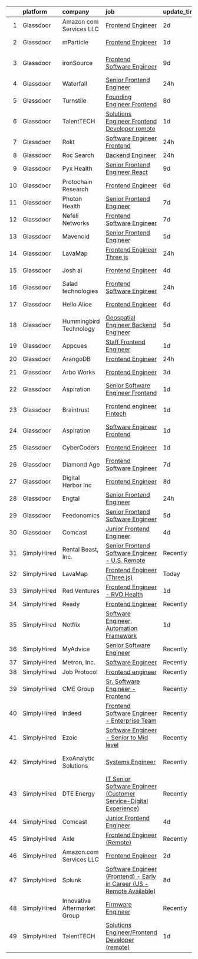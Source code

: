 

|    | platform    | company                      | job                                                                                                                                                                                                                                                                                                                                                                                                                                                                                                                                                                                                                                                                                                                                                                                                                                                                                                                                                                                                                                                                                                                                                                                                                                                                                                                                                                    | update_time   | location                   |
|---:|:------------|:-----------------------------|:-----------------------------------------------------------------------------------------------------------------------------------------------------------------------------------------------------------------------------------------------------------------------------------------------------------------------------------------------------------------------------------------------------------------------------------------------------------------------------------------------------------------------------------------------------------------------------------------------------------------------------------------------------------------------------------------------------------------------------------------------------------------------------------------------------------------------------------------------------------------------------------------------------------------------------------------------------------------------------------------------------------------------------------------------------------------------------------------------------------------------------------------------------------------------------------------------------------------------------------------------------------------------------------------------------------------------------------------------------------------------|:--------------|:---------------------------|
|  1 | Glassdoor   | Amazon com Services LLC      | [Frontend Engineer](https://www.glassdoor.com/partner/jobListing.htm?pos=121&ao=1136043&s=58&guid=00000182f7e1a4f2a3c03cb6889cd3b7&src=GD_JOB_AD&t=SR&vt=w&cs=1_c42412b9&cb=1662016136759&jobListingId=1008101635144&jrtk=3-0-1gbru398ij4gp801-1gbru3998i7lj800-da3fa317116c0d26-)                                                                                                                                                                                                                                                                                                                                                                                                                                                                                                                                                                                                                                                                                                                                                                                                                                                                                                                                                                                                                                                                                     | 2d            | Remote                     |
|  2 | Glassdoor   | mParticle                    | [Frontend Engineer](https://www.glassdoor.com/partner/jobListing.htm?pos=111&ao=1136043&s=58&guid=00000182f7e1a4f2a3c03cb6889cd3b7&src=GD_JOB_AD&t=SR&vt=w&ea=1&cs=1_c7f61060&cb=1662016136755&jobListingId=1008104464183&jrtk=3-0-1gbru398ij4gp801-1gbru3998i7lj800-6c3d54ba06830822-)                                                                                                                                                                                                                                                                                                                                                                                                                                                                                                                                                                                                                                                                                                                                                                                                                                                                                                                                                                                                                                                                                | 1d            | New York, NY               |
|  3 | Glassdoor   | ironSource                   | [Frontend Software Engineer](https://www.glassdoor.com/partner/jobListing.htm?pos=128&ao=1136043&s=58&guid=00000182f7e1a4f2a3c03cb6889cd3b7&src=GD_JOB_AD&t=SR&vt=w&ea=1&cs=1_6990e864&cb=1662016136760&jobListingId=1008086404116&jrtk=3-0-1gbru398ij4gp801-1gbru3998i7lj800-4e2ffc2723622893-)                                                                                                                                                                                                                                                                                                                                                                                                                                                                                                                                                                                                                                                                                                                                                                                                                                                                                                                                                                                                                                                                       | 9d            | San Francisco, CA          |
|  4 | Glassdoor   | Waterfall                    | [Senior Frontend Engineer](https://www.glassdoor.com/partner/jobListing.htm?pos=118&ao=1136043&s=58&guid=00000182f7e1a4f2a3c03cb6889cd3b7&src=GD_JOB_AD&t=SR&vt=w&ea=1&cs=1_de6b0190&cb=1662016136755&jobListingId=1008106489768&jrtk=3-0-1gbru398ij4gp801-1gbru3998i7lj800-3e68f21d1f5ed535-)                                                                                                                                                                                                                                                                                                                                                                                                                                                                                                                                                                                                                                                                                                                                                                                                                                                                                                                                                                                                                                                                         | 24h           | New York, NY               |
|  5 | Glassdoor   | Turnstile                    | [Founding Engineer   Frontend](https://www.glassdoor.com/partner/jobListing.htm?pos=127&ao=1136043&s=58&guid=00000182f7e1a4f2a3c03cb6889cd3b7&src=GD_JOB_AD&t=SR&vt=w&ea=1&cs=1_03368da6&cb=1662016136760&jobListingId=1008088948380&jrtk=3-0-1gbru398ij4gp801-1gbru3998i7lj800-4e156d72d90a34b8-)                                                                                                                                                                                                                                                                                                                                                                                                                                                                                                                                                                                                                                                                                                                                                                                                                                                                                                                                                                                                                                                                     | 8d            | Remote                     |
|  6 | Glassdoor   | TalentTECH                   | [Solutions Engineer Frontend Developer  remote ](https://www.glassdoor.com/partner/jobListing.htm?pos=112&ao=1136043&s=58&guid=00000182f7e1a4f2a3c03cb6889cd3b7&src=GD_JOB_AD&t=SR&vt=w&ea=1&cs=1_f67ba08e&cb=1662016136755&jobListingId=1008103113079&jrtk=3-0-1gbru398ij4gp801-1gbru3998i7lj800-38a11cd210967287-)                                                                                                                                                                                                                                                                                                                                                                                                                                                                                                                                                                                                                                                                                                                                                                                                                                                                                                                                                                                                                                                   | 1d            | Atlanta, TX                |
|  7 | Glassdoor   | Rokt                         | [Software Engineer   Frontend](https://www.glassdoor.com/partner/jobListing.htm?pos=106&ao=1110586&s=58&guid=00000182f7e1a4f2a3c03cb6889cd3b7&src=GD_JOB_AD&t=SR&vt=w&cs=1_b4023088&cb=1662016136754&jobListingId=1008106164468&cpc=D2F1DE17EE1F43B9&jrtk=3-0-1gbru398ij4gp801-1gbru3998i7lj800-77f2ec8f5e284c85--6NYlbfkN0DG4ntHtB_rMsnfhgmnSvK2brktLme1L4SiDeJjQ-izrVOLqRJ5-yjEhSyAj73O13Q3PtO63X5KJyEGElkrdXC8dVYl555yTfjfI7zCTlDc0ZyY4p5FPcUz1l-RmiMjyRN-sjkBDVTije2tXsJVMzBYagowhzKLNYnE9juGpy1j7r1PDyy2mo4no1d4QDnWY1NPp_rlJ6lbcvze8I8Oaz2jNbNs5J8JnDajTw0d6RlWImi29YmgtvIDE8Mk1ZcheyiiIrV-uysgsauT5rTcQQgCeNZz5MGTRRatYgtiFKi6aOFRiwDhPZxmwC4HRHBZ6uGtEMEYXuI_NaZSltBsGhJ1tQ_TRdnNd2m9ESSkSPC2E_ottO8w8-HQPFQfuexh2FQjmgCJZip_ohhpXzhy2fEVpuJlt3OUoFibrVeNRYieraFshwAFHZOYadPYDBJndWU-aLW17ppyeeldS9gFH48ycWyrw8FT-J_0J6Wb-DNrbEfpMDpOovks5bw1KuRfGmIGqUE5OARKmVtqPEPsOHwgJsAQunHvdVHkkxhiX3FYKpipa2C3UZ-j1BCNoWQj9WL9-hfUwJg5dO0ThO8YpygrlUapNwX5DYjgR9_Z8Dr6otLGq682-0_7Tnl3kEpVV29Ep_V9SXeq25Yku7hEF41Pe58b1ykRfc1cj1CnaBXDdQIh_NJ2bp5ziyf4ClpWDMfqXPOynwHcheOyzlb4wxZF7LMZBHxhy5qWNOOCjIUew9WSOeA4o--JFDARcoXqaaTrNSqQEgtyA4nE1U2OgyEQCyS-Id59YIlxOOn_8My1MACgu-hUtW-ww-iC_4yQs0zxyFWdrRMAsylqJl4V2niTw5gagiY5OMusVx1ZdVqityaAmRLj3CWPqbq020wyuVP5hgCX0QnacZhHYaqajlWH_hQE-CfkZQDjsVkLw_tOCh6L16-orZWBwodQsnmm7_X0jxu5h170cCnx6V6crqQU)                     | 24h           | New York, NY               |
|  8 | Glassdoor   | Roc Search                   | [Backend Engineer](https://www.glassdoor.com/partner/jobListing.htm?pos=102&ao=1110586&s=58&guid=00000182f7e1a4f2a3c03cb6889cd3b7&src=GD_JOB_AD&t=SR&vt=w&ea=1&cs=1_42792a08&cb=1662016136754&jobListingId=1008106179624&cpc=AC285F3A3ECA6BB0&jrtk=3-0-1gbru398ij4gp801-1gbru3998i7lj800-6c1ecb19c8033968--6NYlbfkN0CMHfdvImXyhvk82aHanYmk_omNMXOkHedsHncAw9pogZQ8McdVG3ZgtV6D129IFYheYl2AoTsvV61TgBRO_HWqyA5chf7YpcTjmY0CRU3HNnb-U__zFRYToevb-Kn6eYKSCvBY-VRcSHlbu9PRsmVnOe7JjoVOa6tNFUKG0bVBwDI2zVJTfqOVdT8PbtOoviKNRqdxvIAK-uukZnZBwRkBubUuMY2OHZjFOwMdaTtb4fT1YNP3XeBN6d1wi2GDkJQAxRlmWXMFllEz3ba3ikFMc2b-q_U-oJ3V48OjJtujHlaJeDh_XYOAZOgJxzaZAs3oEdNriS95fACUMukrnwAxwY0hj0HaZ1pRxu6zmphL89o_dg4-8Vvv_FLdhHBp95vNa0wYJNB6gKgKMPOmdb99Db14ZimzLzG0nQL7O2uT-8U8PlrvZFbTl4XLYoAmgYpN8BPwYH7vSOc6JDWhtgFzhbScrC6-gPpVycu957uUdxicZbYg3FG9joA_mdJt4eg%3D)                                                                                                                                                                                                                                                                                                                                                                                                                                                                                                              | 24h           | Remote                     |
|  9 | Glassdoor   | Pyx Health                   | [Senior Frontend Engineer  React ](https://www.glassdoor.com/partner/jobListing.htm?pos=103&ao=1110586&s=58&guid=00000182f7e1a4f2a3c03cb6889cd3b7&src=GD_JOB_AD&t=SR&vt=w&ea=1&cs=1_97de980f&cb=1662016136754&jobListingId=1008086409442&cpc=1160948BCBA38B5B&jrtk=3-0-1gbru398ij4gp801-1gbru3998i7lj800-d610e395eb3bedaf--6NYlbfkN0BDEqo3--DVc-muy2H4VdRB4G8iRGn1AMUyRysTnvI1JCDrBMuDD3ZhpQMYmQGHQH1CgrkJlpzv0YIvuozArQQEDTN3IhzX6BW5CITqs1LN1gU7-Uyh5aBEdYlJ138WX6fPuWf1BY_M__pgmTes4U62Cj7g37Tita2iX8IAlINw0ZHSdeEfSP9r8M_6BrMvM5fLH3HuKKKEGjlzxNOYojXsj8MfjrxvbJ8wvCHiUoTgma3bOnqWFp_4N-wI4g_SmhIqf7EZz23YlsXSM5R956x9GveGum01W45KgU1qxFLV_jksFLntC3lZxeP3o3wr9CNPFWOQ9eppm0snr2Z_sC4TZ2eZOvUoOb4aMfijFCSgSjHWnuHQDSHng_45A6ksPp1cYXBGWOc4meFVY1yEiilT6WfITowsd2YsrTRYp_qmag4s0WvVA9c9qcZEh4IUXSN3dy5dpvpS5sXwKwclrahm-Ys9awsPNGoxfZ43mFyD5SVdJuX_3JQb5AtYjT4s7YH7cr6LWDgd1w%3D%3D)                                                                                                                                                                                                                                                                                                                                                                                                                                                                                | 9d            | Remote                     |
| 10 | Glassdoor   | Protochain Research          | [Frontend Engineer](https://www.glassdoor.com/partner/jobListing.htm?pos=116&ao=1136043&s=58&guid=00000182f7e1a4f2a3c03cb6889cd3b7&src=GD_JOB_AD&t=SR&vt=w&ea=1&cs=1_410d343c&cb=1662016136755&jobListingId=1008094876815&jrtk=3-0-1gbru398ij4gp801-1gbru3998i7lj800-3b7964ead90046fb-)                                                                                                                                                                                                                                                                                                                                                                                                                                                                                                                                                                                                                                                                                                                                                                                                                                                                                                                                                                                                                                                                                | 6d            | Remote                     |
| 11 | Glassdoor   | Photon Health                | [Senior Frontend Engineer](https://www.glassdoor.com/partner/jobListing.htm?pos=109&ao=1110586&s=58&guid=00000182f7e1a4f2a3c03cb6889cd3b7&src=GD_JOB_AD&t=SR&vt=w&cs=1_8e1185c1&cb=1662016136755&jobListingId=1008091253079&cpc=9908D8D4413DBB8A&jrtk=3-0-1gbru398ij4gp801-1gbru3998i7lj800-0cca393ad2e3bad3--6NYlbfkN0DG4ntHtB_rMsnfhgmnSvK2brktLme1L4SiDeJjQ-izrVOLqRJ5-yjEhSyAj73O13QTgEvrYdK-Cy2u0_twGzZYf0AMIM44yzQsugnEm8hdPMCX4bL0XykLfupdmDKjGsHXpL8PX44St1IAqeoY10MKzIjsDEmruIJqgXbd3i0m3ryOdd_3nGTXMnlvFwlhAIuKaSjugRWH87flMVRh2pxDYjkBC94l7anWJp4vzzIDo36JyWiUOvV3xpR505nDIDP5y2W9eLbJtzseGkVxSx6Xe0b9sbUuzWnZpy1l4xI0X9SjNcP-71SWf0I4r1C2Y2lMULN88Q5cfHpFeefSoez2FlahO2dwRkqYH6NgBHp5LIu8qnX_pSEZloCgL05C5ozqQqfcBl1SzWFGuO2R-KPNn--AsZ37-OnmzskW_5mtpPt8z6cpSosy0Zrt9_GSEZ_2WR3HH9nFIAj8nMBncqszTVB3Q-WqQHofRBb_hkJceAdaoqOzo7iN-iW0crmt50FJhuz5P-G1GRHlzlwOut6ybvdEwXmFRNJDe1tw2IQMfK0C8dJR4aguEF2LCnBVOijqUdYzUtqAPxB4ttFRaguOatnRtcXtTEA_mUM0Rk28Xmb-YzycYN0MxHHIlxyZDTawhDDVOXMwyPnRJcQcCNmTFEfqBNjbRaFdYEc3ZdDyFBqvk-1AlcZsOdC-4i8Tmcue-mbh1WwLPWhHegUzU2X2IxhJ92oeQM0bETWrlwOvyFp4K7TSsIsswaXIzi8Qoi7VCLbGfj_JItExZVvVqQK2gbfDT0c5OZOiC_LoMd137tKbfC11XTtWbaUvAZr16zlv2CZ6dI3s4O-oJDoTx0WyPtcfe21bIck4JeubsIb2gH3OrwqqvPvIoFeNmjPKacooiEJl4dmzWYgndZUsjf7PKf-zvxq3fTK2Ah8A0qAR-l8yRst_CZw5jmksqYLtU-f37SfU2mTeGg%3D%3D)                             | 7d            | Brooklyn, NY               |
| 12 | Glassdoor   | Nefeli Networks              | [Frontend Software Engineer](https://www.glassdoor.com/partner/jobListing.htm?pos=123&ao=1136043&s=58&guid=00000182f7e1a4f2a3c03cb6889cd3b7&src=GD_JOB_AD&t=SR&vt=w&ea=1&cs=1_5f34c33e&cb=1662016136759&jobListingId=1008091613057&jrtk=3-0-1gbru398ij4gp801-1gbru3998i7lj800-09f02e7da83d16e2-)                                                                                                                                                                                                                                                                                                                                                                                                                                                                                                                                                                                                                                                                                                                                                                                                                                                                                                                                                                                                                                                                       | 7d            | Remote                     |
| 13 | Glassdoor   | Mavenoid                     | [Senior Frontend Engineer](https://www.glassdoor.com/partner/jobListing.htm?pos=122&ao=1136043&s=58&guid=00000182f7e1a4f2a3c03cb6889cd3b7&src=GD_JOB_AD&t=SR&vt=w&cs=1_7873c5f1&cb=1662016136759&jobListingId=1008096710688&jrtk=3-0-1gbru398ij4gp801-1gbru3998i7lj800-67a01528a4705e46-)                                                                                                                                                                                                                                                                                                                                                                                                                                                                                                                                                                                                                                                                                                                                                                                                                                                                                                                                                                                                                                                                              | 5d            | Remote                     |
| 14 | Glassdoor   | LavaMap                      | [Frontend Engineer  Three js ](https://www.glassdoor.com/partner/jobListing.htm?pos=119&ao=1136043&s=58&guid=00000182f7e1a4f2a3c03cb6889cd3b7&src=GD_JOB_AD&t=SR&vt=w&ea=1&cs=1_4a9ebeb1&cb=1662016136755&jobListingId=1008107112393&jrtk=3-0-1gbru398ij4gp801-1gbru3998i7lj800-507f65a59dabc98d-)                                                                                                                                                                                                                                                                                                                                                                                                                                                                                                                                                                                                                                                                                                                                                                                                                                                                                                                                                                                                                                                                     | 24h           | Remote                     |
| 15 | Glassdoor   | Josh ai                      | [Frontend Engineer](https://www.glassdoor.com/partner/jobListing.htm?pos=115&ao=1136043&s=58&guid=00000182f7e1a4f2a3c03cb6889cd3b7&src=GD_JOB_AD&t=SR&vt=w&cs=1_d656a929&cb=1662016136755&jobListingId=1008098402854&jrtk=3-0-1gbru398ij4gp801-1gbru3998i7lj800-7ced3fa972a73b9f-)                                                                                                                                                                                                                                                                                                                                                                                                                                                                                                                                                                                                                                                                                                                                                                                                                                                                                                                                                                                                                                                                                     | 4d            | Denver, CO                 |
| 16 | Glassdoor   | Salad technologies           | [Frontend Software Engineer](https://www.glassdoor.com/partner/jobListing.htm?pos=117&ao=1136043&s=58&guid=00000182f7e1a4f2a3c03cb6889cd3b7&src=GD_JOB_AD&t=SR&vt=w&cs=1_82f40f9f&cb=1662016136755&jobListingId=1008106152092&jrtk=3-0-1gbru398ij4gp801-1gbru3998i7lj800-bde7ccb1028cd9a9-)                                                                                                                                                                                                                                                                                                                                                                                                                                                                                                                                                                                                                                                                                                                                                                                                                                                                                                                                                                                                                                                                            | 24h           | Remote                     |
| 17 | Glassdoor   | Hello Alice                  | [Frontend Engineer](https://www.glassdoor.com/partner/jobListing.htm?pos=126&ao=1136043&s=58&guid=00000182f7e1a4f2a3c03cb6889cd3b7&src=GD_JOB_AD&t=SR&vt=w&ea=1&cs=1_10884333&cb=1662016136760&jobListingId=1008094743980&jrtk=3-0-1gbru398ij4gp801-1gbru3998i7lj800-83d1447357451044-)                                                                                                                                                                                                                                                                                                                                                                                                                                                                                                                                                                                                                                                                                                                                                                                                                                                                                                                                                                                                                                                                                | 6d            | Houston, TX                |
| 18 | Glassdoor   | Hummingbird Technology       | [Geospatial Engineer  Backend Engineer](https://www.glassdoor.com/partner/jobListing.htm?pos=101&ao=1110586&s=58&guid=00000182f7e1a4f2a3c03cb6889cd3b7&src=GD_JOB_AD&t=SR&vt=w&ea=1&cs=1_7073506a&cb=1662016136754&jobListingId=1008097011714&cpc=63E4514951618C5C&jrtk=3-0-1gbru398ij4gp801-1gbru3998i7lj800-a848ab6e15b2c3d0--6NYlbfkN0AO-lx13pzomzdSppJUWL3QXsQT8oyFk4U4LWH8QC50Ctogpds75Wzd9i69wNDoyF6Eym03E83fwALtK2Z09GLkT7q73fJVXk-14K7iTGZqjpJWWG1k0pXIKpWr80XbiDnhXbNxuyduC1yQJByalrQ5vvggosnNxmyebpx3sddj9JDt_ZrRccufnnHvTP3_UvHs7qtqM-KWiLSoUBDT07PA-L1z0YnUeRYTtjLtARPyspLwKOstZhnYnQj1JmnnsFLt6PT-mxLjhyB40q8TBBuLVDM4ak3r4S3JbST81pz246PsGq3qX1t76UP_oXjLgFtRto2JxpRK99PeGttBsBj6eNSaETj-U-DNognl2TMmeMB3QkWXcJ8T5I-K9POkWjRWetIUjq7fABSlVkvJ7vUB3kCsXuXj7QhAecR4BYyTR5fHjQns9pH8DUhJ0n-CjLtHgiytlwWZ2oygCU5PO73p8vKj2EzInn0sAmWWBP7-GOWMar7TiILIQkfYQGVWemleRGjgDsX96Y6Tc7yOiDUY)                                                                                                                                                                                                                                                                                                                                                                                                                                                                       | 5d            | Remote                     |
| 19 | Glassdoor   | Appcues                      | [Staff Frontend Engineer](https://www.glassdoor.com/partner/jobListing.htm?pos=130&ao=1136043&s=58&guid=00000182f7e1a4f2a3c03cb6889cd3b7&src=GD_JOB_AD&t=SR&vt=w&cs=1_c2483e41&cb=1662016136760&jobListingId=1008103793255&jrtk=3-0-1gbru398ij4gp801-1gbru3998i7lj800-8f47ede18637681e-)                                                                                                                                                                                                                                                                                                                                                                                                                                                                                                                                                                                                                                                                                                                                                                                                                                                                                                                                                                                                                                                                               | 1d            | Remote                     |
| 20 | Glassdoor   | ArangoDB                     | [Frontend Engineer](https://www.glassdoor.com/partner/jobListing.htm?pos=110&ao=1136043&s=58&guid=00000182f7e1a4f2a3c03cb6889cd3b7&src=GD_JOB_AD&t=SR&vt=w&ea=1&cs=1_7a1b4c7c&cb=1662016136755&jobListingId=1008106725626&jrtk=3-0-1gbru398ij4gp801-1gbru3998i7lj800-bc6aa5a3babc586b-)                                                                                                                                                                                                                                                                                                                                                                                                                                                                                                                                                                                                                                                                                                                                                                                                                                                                                                                                                                                                                                                                                | 24h           | Remote                     |
| 21 | Glassdoor   | Arbo Works                   | [Frontend Engineer](https://www.glassdoor.com/partner/jobListing.htm?pos=124&ao=1136043&s=58&guid=00000182f7e1a4f2a3c03cb6889cd3b7&src=GD_JOB_AD&t=SR&vt=w&cs=1_a2347a47&cb=1662016136760&jobListingId=1008099618586&jrtk=3-0-1gbru398ij4gp801-1gbru3998i7lj800-5c9aba682af1d779-)                                                                                                                                                                                                                                                                                                                                                                                                                                                                                                                                                                                                                                                                                                                                                                                                                                                                                                                                                                                                                                                                                     | 3d            | Mountain View, CA          |
| 22 | Glassdoor   | Aspiration                   | [Senior Software Engineer  Frontend](https://www.glassdoor.com/partner/jobListing.htm?pos=107&ao=1110586&s=58&guid=00000182f7e1a4f2a3c03cb6889cd3b7&src=GD_JOB_AD&t=SR&vt=w&cs=1_91aca43c&cb=1662016136754&jobListingId=1008103782669&cpc=C4A69CCDBB3B9599&jrtk=3-0-1gbru398ij4gp801-1gbru3998i7lj800-e481bde8363599d9--6NYlbfkN0DG4ntHtB_rMsnfhgmnSvK2brktLme1L4SiDeJjQ-izrVOLqRJ5-yjEhSyAj73O13TFM8QQA2cWgFXuuGQLfL5daLtuTukR0e1aS9HHX9SNh1QYAGiE4rQG8G2oT5k_ydTHRduVivJBXZyepxHZkXLThIaPZI4GfZ8fiCF_PP28F12YBhZ7kxaCmKB0BS6JfWgXsga6ntz-xXRXuPm1ZeIZuQsbq_pbP15FiEnm6rkrARHQ5Lxf8esr_GSHSrw_WNfWOuHUdFs7fb5ePnlkUL7xOczwlApTpOKXEF9jORu9OMxG4ZocEGHhTD-Jzk70jLbX6n3IMlIqYabgch3iOmqBnS9ysxQ3yDS0ma-DagWprmyRaTc8-4tu2tHn5FNZrsZ4JLHvW4yRSXjwn3GqD9krVcy1Y1swnSRz-tf3dx7gdLqUeg-uMkdZJkr6k_RnlPUP98rWnJlZVkXkZZFfSfe9tKAHAmLGgxBFmgjUAWfQhHod8lczbuqNlSTBR-2ez-Zol9F_TGzz8xGm6zLouddVkxNUIOAP-f_dUhPZGirhZlbEcZtcjNq0LhHeHsMELSd3JGP7FEY0x0X_V1KyCcyTQuWeNf9yIHQR5UttkYvhR48E3fjfrC2mrUlQtuuBNsE1Bjk5jgpLSAAwKuyUuHaIc7EdQAG8XyKI7012T4RXutFa8WpbWNZPe_TW4MOujsL-TYKft7oA4oajX_wERl4BhO2aJo6Kct7koiVmWW1sH02Bjs_eILxb4ft2MFbAeimR6lgYfnHhjVpwkKDBE4gD8aObWoIgfu6iG8xI-4V6Hltc2MTS3N66J7B5eVUHW3YUpeWTRPU21E_zKOSKIy7XwhuG7iksnSl7mmvIRtc9Is0LNnHCRRG1Zff8z1MJJlS8nCVxAhgL3yVAkTBDEy0VYAEY0s4muQT54-1Wq5VU3cGFEGsOFDdvM011b7cJBhpYl9f9h2KfdFS5TFC6sy_fdlvPN4Ks8po%3D) | 1d            | Remote                     |
| 23 | Glassdoor   | Braintrust                   | [Frontend engineer  Fintech ](https://www.glassdoor.com/partner/jobListing.htm?pos=113&ao=1136043&s=58&guid=00000182f7e1a4f2a3c03cb6889cd3b7&src=GD_JOB_AD&t=SR&vt=w&ea=1&cs=1_1263a0db&cb=1662016136755&jobListingId=1008104267647&jrtk=3-0-1gbru398ij4gp801-1gbru3998i7lj800-a73ff2c1712f807c-)                                                                                                                                                                                                                                                                                                                                                                                                                                                                                                                                                                                                                                                                                                                                                                                                                                                                                                                                                                                                                                                                      | 1d            | San Francisco, CA          |
| 24 | Glassdoor   | Aspiration                   | [Software Engineer  Frontend](https://www.glassdoor.com/partner/jobListing.htm?pos=105&ao=1110586&s=58&guid=00000182f7e1a4f2a3c03cb6889cd3b7&src=GD_JOB_AD&t=SR&vt=w&cs=1_64be6b6a&cb=1662016136754&jobListingId=1008103782713&cpc=C4A69CCDBB3B9599&jrtk=3-0-1gbru398ij4gp801-1gbru3998i7lj800-83c85648093ac60a--6NYlbfkN0DG4ntHtB_rMsnfhgmnSvK2brktLme1L4SiDeJjQ-izrVOLqRJ5-yjEhSyAj73O13TFM8QQA2cWgAiewYO4qWNFYntdi8onyU1xqRGYo_kPcAGSYZHUhrPRNvLeGC62ygKaXbg79msETGeg8kHz3PG4FY-nRN1qCgDbDf-l87nIBhcsuqERBuJYGIUAMAQ2RdsFnBGCSF4GMGJs49QjZtg8vCvA5syQOKC0NtCZF7P-qeFwawIqVum5wcJmW2hptU-N5G5OQlnwYVOUvnvKoG6EX8hLVaQRprBwuSp3qlU0rlt88zHUrgNqn4FmvhPZbUcwOTmVyUKKOYYKZwBD4uLdT7DeN1QWewwoaz7dFHxY14JWxOyqWHhgqzmWagms-0l6wK52ZPCQ0Z8iIMnhCzKKwYQRrTpuUMJPrlOmG1EV-Ty2zgpB68wQotAyr5DKHC5p7xIe6-E-YqNI8W2etETlVgRgi7sJhOA-2Qm3Wlnp6wtv8isl1_K40kp9Whlz5qPylsNCtMSHB14mPTkS2oChPoiquPbrTLW6PeFvysjoB_49JBehpcwy0x2xbJK4Uh7a7mApFDpBdmdbKIk8dwFFblU3UFioWn3gPHHKxogoSLtU9f2EqNv8gD4nmtBpsE1Z2MJNjFHtoLaib3F9Ohg28GR2oZlV191gRJS8hRKQlTTUuRcwmQjaqLEGBCroB5TqSxREHGgl33HnKUvtTxGU3kVqe4HqLDn194-fC_sPKKuYbJmwQdgdtsGBCoRHoH8rZopIwh72ZFI5Kj1eSMhvY6GjtKYm-SECTNwcC5FkGJjTMwmQaqsdJv-5fNNPFmy2PQz1OwUqlJO9KZKCfdPEixChiQgT0H02cVh3dnQWjnaRTiYcSQe2Ngw7RCS_TbnbcLEGqQZy6eGWfiqZhMGlPvCPj31AxfD7Dlq3Pn-pv3fG62Eg5tQnulUstc3M4mf8yvczkSJR9_KeqQgNxDcT)                      | 1d            | Remote                     |
| 25 | Glassdoor   | CyberCoders                  | [Frontend Engineer](https://www.glassdoor.com/partner/jobListing.htm?pos=108&ao=1110586&s=58&guid=00000182f7e1a4f2a3c03cb6889cd3b7&src=GD_JOB_AD&t=SR&vt=w&ea=1&cs=1_3101c10a&cb=1662016136755&jobListingId=1008103068752&cpc=334ABAF5D42DC775&jrtk=3-0-1gbru398ij4gp801-1gbru3998i7lj800-9679ff17d680f58d--6NYlbfkN0CpFJQzrgRR8WqXWK1qKKEqALWJw739KlKqr2H-MSI4eoBlI4EFrmor2FYZMP3muM1w4UmO-snJqCJppwaEbTVJUzFf1108B9-5XCqMLwT_e769exCVb1dJPEECboCJ9mDx9IDz6MIRJLslG4KkzphiiT8znOoDe_oQPLDqj73ejkP6ZJ8AEe4zz9sSpWFYxSH3AOdVBAZhtt-z1D-7tGAZDw_eHTdtbcTEpCTWbyoZqlQynAH04f978rkfq4jIPbDKRGxvp4NfX3iYbfXf_aWeIExEstiE0qaxjEQFAHxyUDed_YQfo5b8phtFV30MM_0rlgRb1D7M55Hp655ExTMe6Xz6JZjOO5Meh8iO4by97lVzkAspRnmEfM7dtQ-I0Mn7UyT71Bqn-qB2zNBcjPxVwXD0gw_FSDMN9ETlkp2HECnTHKKO84jDPqv5nnM9p6LLAI6eM7YsFnWdshu8K-6--o1NajhzIRszaLMxhAmTFGys_JBJO-TNiItc5CRfMng2c3Xo5iq-u8NbEbOjAfF4ECeIl9n6jnMkOLYD_fma2hblNKmN4zhPUUo5c0Aa8ne6yAycfAphjbCf8OaBhcgCY6wX2t49xACesD69bP775CIe4Phebib9lqtbASA878uOS8bXQwwgNzhZ-z2UR-KAKAH_zEJxjBy6J84VFU3JP3JJ5li7lvei-dtTVmM95nlcmBBrjqzDeRe18w0R6dR-TW4KmdoI3ZqPhS5i5mRjvGPnhuErj2rqyopYP7n2aEKYsChKdNLJPXkHFd1RfDDNOmLqi5pN4AswIt9csY62nWV86ANWGOTFQ6XWkN8NfD71OqqayA5GMzHw3QL-_4j644N6ebbbt7vst386fuPx0KKDwV1AQsrnoHXtK3eg4wPRrnceceeUonLwVkO9UD5DT-Ul5HfkqZeeC5XXhJPtXItTDCTDStmhm9MUE_OPISj-29Ywr7ik7USkr5MRlR3i)                           | 1d            | New York, NY               |
| 26 | Glassdoor   | Diamond Age                  | [Frontend Software Engineer](https://www.glassdoor.com/partner/jobListing.htm?pos=129&ao=1136043&s=58&guid=00000182f7e1a4f2a3c03cb6889cd3b7&src=GD_JOB_AD&t=SR&vt=w&ea=1&cs=1_ba359911&cb=1662016136760&jobListingId=1008092215967&jrtk=3-0-1gbru398ij4gp801-1gbru3998i7lj800-0f57087e411a5609-)                                                                                                                                                                                                                                                                                                                                                                                                                                                                                                                                                                                                                                                                                                                                                                                                                                                                                                                                                                                                                                                                       | 7d            | Phoenix, AZ                |
| 27 | Glassdoor   | Digital Harbor  Inc          | [Frontend Engineer](https://www.glassdoor.com/partner/jobListing.htm?pos=120&ao=1136043&s=58&guid=00000182f7e1a4f2a3c03cb6889cd3b7&src=GD_JOB_AD&t=SR&vt=w&ea=1&cs=1_b564c99f&cb=1662016136755&jobListingId=1008088189441&jrtk=3-0-1gbru398ij4gp801-1gbru3998i7lj800-cbab3a4222795f52-)                                                                                                                                                                                                                                                                                                                                                                                                                                                                                                                                                                                                                                                                                                                                                                                                                                                                                                                                                                                                                                                                                | 8d            | Remote                     |
| 28 | Glassdoor   | Engtal                       | [Senior Frontend Engineer](https://www.glassdoor.com/partner/jobListing.htm?pos=104&ao=1110586&s=58&guid=00000182f7e1a4f2a3c03cb6889cd3b7&src=GD_JOB_AD&t=SR&vt=w&ea=1&cs=1_823ba647&cb=1662016136754&jobListingId=1008106805265&cpc=451933188B21919D&jrtk=3-0-1gbru398ij4gp801-1gbru3998i7lj800-0bba0f7196e49b2f--6NYlbfkN0B7Z8t6fEMDh_BTkcJVPNJicKvZQEBTy5HSwyHa20ewqmyfWNXjNsfvmtdqiCQm-EwApJ61LUEmzABFffdwjeH4bMwPx6ol4kU7p8SXDqKtsxQl6f24FqfojIxFgqSfJEEPzcIqCDMVOZjNTI3bvy5xGpBBoVkXYD6nAcQIgiN1LFNnxDEhHG_6wHAV95b3Wir8zA6jxOwKtpHybYw1RiOX86dVECmOyvs7i8wkWEmMnCKJ5FVh-80a25dce1JAk7FM5QR8rJX8JrFC9pvPxUaMYmmYKpq5dLIKPjA3eSHcjSove_h47Xh_KCp2PO43aSmJG-sXNWt_gavdcM5iHO1OJM1WqN3VhuBAQA9xsUStHFJa1f7tA4tQJn9h-DrEZ_Q2U1BffciGmfrQzmxWI-BP_lIjtodrrAe-8aB2c89Tz2eYHVPAxXBS9MSE4J2200DgrL7R0OaS7LcCVvGqCy2kadyQ2n3DpBvpobj68fMhjYt_rwizjK1smO_7rq1WNZQzyuMg_VIlew%3D%3D)                                                                                                                                                                                                                                                                                                                                                                                                                                                                                        | 24h           | Remote                     |
| 29 | Glassdoor   | Feedonomics                  | [Senior Frontend Software Engineer](https://www.glassdoor.com/partner/jobListing.htm?pos=125&ao=1136043&s=58&guid=00000182f7e1a4f2a3c03cb6889cd3b7&src=GD_JOB_AD&t=SR&vt=w&ea=1&cs=1_846bb532&cb=1662016136760&jobListingId=1008097667254&jrtk=3-0-1gbru398ij4gp801-1gbru3998i7lj800-17837e7154a63128-)                                                                                                                                                                                                                                                                                                                                                                                                                                                                                                                                                                                                                                                                                                                                                                                                                                                                                                                                                                                                                                                                | 5d            | Remote                     |
| 30 | Glassdoor   | Comcast                      | [Junior Frontend Engineer](https://www.glassdoor.com/partner/jobListing.htm?pos=114&ao=1136043&s=58&guid=00000182f7e1a4f2a3c03cb6889cd3b7&src=GD_JOB_AD&t=SR&vt=w&cs=1_38dbe94e&cb=1662016136755&jobListingId=1008098425420&jrtk=3-0-1gbru398ij4gp801-1gbru3998i7lj800-09dd26d12ec19284-)                                                                                                                                                                                                                                                                                                                                                                                                                                                                                                                                                                                                                                                                                                                                                                                                                                                                                                                                                                                                                                                                              | 4d            | Irvine, CA                 |
| 31 | SimplyHired | Rental Beast, Inc.           | [Senior Frontend Software Engineer - U.S. Remote](https://www.simplyhired.com/job/kNnmy8ofvGONxYyr5XhbE861d1gHKAz1TCem66fnxwXgwzVvfhFW1g?q=frontend+engineer)                                                                                                                                                                                                                                                                                                                                                                                                                                                                                                                                                                                                                                                                                                                                                                                                                                                                                                                                                                                                                                                                                                                                                                                                          | Recently      | Remote                     |
| 32 | SimplyHired | LavaMap                      | [Frontend Engineer (Three.js)](https://www.simplyhired.com/job/VTHfQWIswe1mt_pcTNUvnNqQv20hJnuNTTC5WSfT7HlWovMxw_a1hQ?q=frontend+engineer)                                                                                                                                                                                                                                                                                                                                                                                                                                                                                                                                                                                                                                                                                                                                                                                                                                                                                                                                                                                                                                                                                                                                                                                                                             | Today         | Remote                     |
| 33 | SimplyHired | Red Ventures                 | [Frontend Engineer - RVO Health](https://www.simplyhired.com/job/Vb-KVYujlSvlN5RDztD0kde3HywGdOjHgoQ075P0mSuI-rQyN1PY4Q?q=frontend+engineer)                                                                                                                                                                                                                                                                                                                                                                                                                                                                                                                                                                                                                                                                                                                                                                                                                                                                                                                                                                                                                                                                                                                                                                                                                           | 1d            | Charlotte, NC              |
| 34 | SimplyHired | Ready                        | [Frontend Engineer](https://www.simplyhired.com/job/NfBh9lIXHlK5WnBnJRBiQm0lcc0VntcXWDxclZFLZkHgoLP9ATK3oQ?q=frontend+engineer)                                                                                                                                                                                                                                                                                                                                                                                                                                                                                                                                                                                                                                                                                                                                                                                                                                                                                                                                                                                                                                                                                                                                                                                                                                        | Recently      | California                 |
| 35 | SimplyHired | Netflix                      | [Software Engineer, Automation Framework](https://www.simplyhired.com/job/b-xyVTKRfa2K647tDIlGRCl5-vXaMLl924meqF76pAXeNsfeqPgSbQ?q=frontend+engineer)                                                                                                                                                                                                                                                                                                                                                                                                                                                                                                                                                                                                                                                                                                                                                                                                                                                                                                                                                                                                                                                                                                                                                                                                                  | 1d            | Remote                     |
| 36 | SimplyHired | MyAdvice                     | [Senior Software Engineer](https://www.simplyhired.com/job/UpVw3LotdP5YTGnxYgTWhuTcSr4M05_JVz-eEpxkZ3RnMINmMvOfag?q=frontend+engineer)                                                                                                                                                                                                                                                                                                                                                                                                                                                                                                                                                                                                                                                                                                                                                                                                                                                                                                                                                                                                                                                                                                                                                                                                                                 | Recently      | Lehi, UT                   |
| 37 | SimplyHired | Metron, Inc.                 | [Software Engineer](https://www.simplyhired.com/job/Ki0u2YviscUuapPvbVQzKfn_7cjL1LZe97iYKDFqGubP3GmX-av6_w?q=frontend+engineer)                                                                                                                                                                                                                                                                                                                                                                                                                                                                                                                                                                                                                                                                                                                                                                                                                                                                                                                                                                                                                                                                                                                                                                                                                                        | Recently      | Reston, VA                 |
| 38 | SimplyHired | Job Protocol                 | [Frontend engineer](https://www.simplyhired.com/job/EfDkzJbLF5qSPQvEshBdxXXnYwEvNhQNnflr9fkViFTJaW_om62kOA?q=frontend+engineer)                                                                                                                                                                                                                                                                                                                                                                                                                                                                                                                                                                                                                                                                                                                                                                                                                                                                                                                                                                                                                                                                                                                                                                                                                                        | Recently      | Remote                     |
| 39 | SimplyHired | CME Group                    | [Sr. Software Engineer - Frontend](https://www.simplyhired.com/job/ujyHv7u3zs-97pmVpujw0lQ7UHbgL3QyTrAyKc0Uiiqr3Y9TP7IEKw?q=frontend+engineer)                                                                                                                                                                                                                                                                                                                                                                                                                                                                                                                                                                                                                                                                                                                                                                                                                                                                                                                                                                                                                                                                                                                                                                                                                         | Recently      | Chicago, IL                |
| 40 | SimplyHired | Indeed                       | [Frontend Software Engineer - Enterprise Team](https://www.simplyhired.com/job/0GBig6yJL8Hjcr0DHpx_X81_8_ku3nkeQ2UswtU3fbQZuTH9aDSSkg?q=frontend+engineer)                                                                                                                                                                                                                                                                                                                                                                                                                                                                                                                                                                                                                                                                                                                                                                                                                                                                                                                                                                                                                                                                                                                                                                                                             | Recently      | United States +2 locations |
| 41 | SimplyHired | Ezoic                        | [Software Engineer - Senior to Mid level](https://www.simplyhired.com/job/7I5Ut1aRZ0ujkHPbo9Xx6pcNvQn4UjDVj9kO8mVUd1mMUHqpVm7ALQ?q=frontend+engineer)                                                                                                                                                                                                                                                                                                                                                                                                                                                                                                                                                                                                                                                                                                                                                                                                                                                                                                                                                                                                                                                                                                                                                                                                                  | Recently      | Remote                     |
| 42 | SimplyHired | ExoAnalytic Solutions        | [Systems Engineer](https://www.simplyhired.com/job/fncGn3qlXAH0CiuxxDGcUXMiSH3udsQQpKR1_NzKvYflvb8Z2o2zPw?q=frontend+engineer)                                                                                                                                                                                                                                                                                                                                                                                                                                                                                                                                                                                                                                                                                                                                                                                                                                                                                                                                                                                                                                                                                                                                                                                                                                         | Recently      | Colorado Springs, CO       |
| 43 | SimplyHired | DTE Energy                   | [IT Senior Software Engineer (Customer Service-Digital Experience)](https://www.simplyhired.com/job/JvvTdtUvCo1plGK62BDdH0n7TMZPr1alzEo-BMYw1FrbW71hr3U_pg?q=frontend+engineer)                                                                                                                                                                                                                                                                                                                                                                                                                                                                                                                                                                                                                                                                                                                                                                                                                                                                                                                                                                                                                                                                                                                                                                                        | Recently      | Detroit, MI                |
| 44 | SimplyHired | Comcast                      | [Junior Frontend Engineer](https://www.simplyhired.com/job/N39RCoi8swYHgj1dfNHLjom03P88YTI40KE5LD5UzYp63AaGTXFRpQ?q=frontend+engineer)                                                                                                                                                                                                                                                                                                                                                                                                                                                                                                                                                                                                                                                                                                                                                                                                                                                                                                                                                                                                                                                                                                                                                                                                                                 | 4d            | Irvine, CA                 |
| 45 | SimplyHired | Axle                         | [Frontend Engineer (Remote)](https://www.simplyhired.com/job/PUaJC2ka-0lrMpRsWcxbAHPFhLWHae2YoczqhGsJB45zhsOtvfKOLw?q=frontend+engineer)                                                                                                                                                                                                                                                                                                                                                                                                                                                                                                                                                                                                                                                                                                                                                                                                                                                                                                                                                                                                                                                                                                                                                                                                                               | Recently      | Seattle, WA                |
| 46 | SimplyHired | Amazon.com Services LLC      | [Frontend Engineer](https://www.simplyhired.com/job/MD3yAvBmAMJDtg_FPohyOWyaSZII-kxAl8JiF4jDXI-Dd1RaSgtIdg?q=frontend+engineer)                                                                                                                                                                                                                                                                                                                                                                                                                                                                                                                                                                                                                                                                                                                                                                                                                                                                                                                                                                                                                                                                                                                                                                                                                                        | 2d            | Remote +2 locations        |
| 47 | SimplyHired | Splunk                       | [Software Engineer (Frontend) - Early in Career (US - Remote Available)](https://www.simplyhired.com/job/uIWS1gN4HLlqWi-2IDeoWmZnyamsaKgPXzQ-_vmQ_BfYnK33RDX4wA?q=frontend+engineer)                                                                                                                                                                                                                                                                                                                                                                                                                                                                                                                                                                                                                                                                                                                                                                                                                                                                                                                                                                                                                                                                                                                                                                                   | 8d            | Boulder, CO +4 locations   |
| 48 | SimplyHired | Innovative Aftermarket Group | [Firmware Engineer](https://www.simplyhired.com/job/BKXuKutHFzTtwaVpsAOWFkFUTbTHnGsR8e3WRqu0hq_Hi4ciidyJtQ?q=frontend+engineer)                                                                                                                                                                                                                                                                                                                                                                                                                                                                                                                                                                                                                                                                                                                                                                                                                                                                                                                                                                                                                                                                                                                                                                                                                                        | Recently      | Chandler, AZ               |
| 49 | SimplyHired | TalentTECH                   | [Solutions Engineer/Frontend Developer (remote)](https://www.simplyhired.com/job/r3NZD_ApUxMkDh9uoq6MJhv0crxkVJYGgQNl0c6914U1EJGruxzmfg?q=frontend+engineer)                                                                                                                                                                                                                                                                                                                                                                                                                                                                                                                                                                                                                                                                                                                                                                                                                                                                                                                                                                                                                                                                                                                                                                                                           | 1d            | Atlanta, TX +4 locations   |
